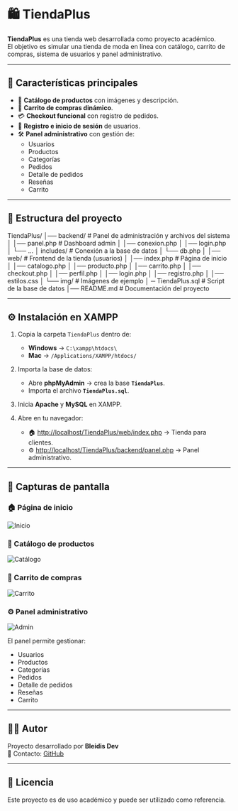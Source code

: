 # 🛍️ TiendaPlus

**TiendaPlus** es una tienda web desarrollada como proyecto académico.  
El objetivo es simular una tienda de moda en línea con catálogo, carrito de compras, sistema de usuarios y panel administrativo.

---

## 🚀 Características principales

- 👗 **Catálogo de productos** con imágenes y descripción.  
- 🛒 **Carrito de compras dinámico**.  
- 💳 **Checkout funcional** con registro de pedidos.  
- 👤 **Registro e inicio de sesión** de usuarios.  
- 🛠️ **Panel administrativo** con gestión de:
  - Usuarios
  - Productos
  - Categorías
  - Pedidos
  - Detalle de pedidos
  - Reseñas
  - Carrito

---

## 📂 Estructura del proyecto

TiendaPlus/
│── backend/ # Panel de administración y archivos del sistema
│ │── panel.php # Dashboard admin
│ │── conexion.php
│ │── login.php
│ └── ...
│
includes/ # Conexión a la base de datos
│ └── db.php
│
│── web/ # Frontend de la tienda (usuarios)
│ │── index.php # Página de inicio
│ │── catalogo.php
│ │── producto.php
│ │── carrito.php
│ │── checkout.php
│ │── perfil.php
│ │── login.php
│ │── registro.php
│ │── estilos.css
│ └── img/ # Imágenes de ejemplo
│
─ TiendaPlus.sql # Script de la base de datos
│── README.md # Documentación del proyecto

---

## ⚙️ Instalación en XAMPP

1. Copia la carpeta `TiendaPlus` dentro de:
   - **Windows** → `C:\xampp\htdocs\`
   - **Mac** → `/Applications/XAMPP/htdocs/`

2. Importa la base de datos:
   - Abre **phpMyAdmin** → crea la base **`TiendaPlus`**.
   - Importa el archivo **`TiendaPlus.sql`**.

3. Inicia **Apache** y **MySQL** en XAMPP.

4. Abre en tu navegador:
   - 🏠 [http://localhost/TiendaPlus/web/index.php](http://localhost/TiendaPlus/web/index.php) → Tienda para clientes.  
   - ⚙️ [http://localhost/TiendaPlus/backend/panel.php](http://localhost/TiendaPlus/backend/panel.php) → Panel administrativo.  

---

## 📸 Capturas de pantalla

### 🏠 Página de inicio
![Inicio](web/img/imgt.png)

### 👗 Catálogo de productos
![Catálogo](web/img/img.png)

### 🛒 Carrito de compras
![Carrito](web/img/imgc.png)

### ⚙️ Panel administrativo
![Admin](web/img/imgi.png)

El panel permite gestionar:

- Usuarios  
- Productos  
- Categorías  
- Pedidos  
- Detalle de pedidos  
- Reseñas  
- Carrito

---

## 👩‍💻 Autor

Proyecto desarrollado por **Bleidis Dev**  
📧 Contacto: [GitHub](https://github.com/BleisDev)

---

## 📝 Licencia

Este proyecto es de uso académico y puede ser utilizado como referencia.
